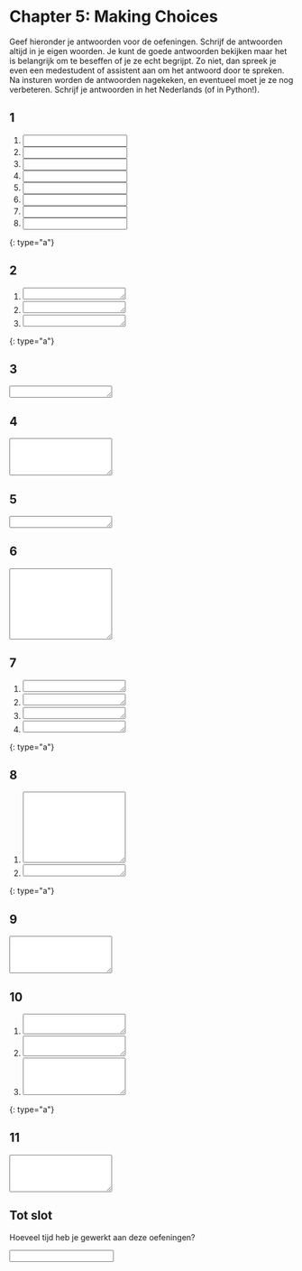 # Chapter 5: Making Choices

Geef hieronder je antwoorden voor de oefeningen. Schrijf de antwoorden altijd in je eigen woorden. Je kunt de goede antwoorden bekijken maar het is belangrijk om te beseffen of je ze echt begrijpt. Zo niet, dan spreek je even een medestudent of assistent aan om het antwoord door te spreken. Na insturen worden de antwoorden nagekeken, en eventueel moet je ze nog verbeteren. Schrijf je antwoorden in het Nederlands (of in Python!).

## 1

1. <input name="form[q1a]" type="text" required>
2. <input name="form[q1b]" type="text" required>
3. <input name="form[q1c]" type="text" required>
4. <input name="form[q1d]" type="text" required>
5. <input name="form[q1e]" type="text" required>
6. <input name="form[q1f]" type="text" required>
7. <input name="form[q1g]" type="text" required>
8. <input name="form[q1h]" type="text" required>
{: type="a"}

## 2

1. <textarea name="form[q2a]" rows="1" required></textarea>
2. <textarea name="form[q2b]" rows="1" required></textarea>
3. <textarea name="form[q2c]" rows="1" required></textarea>
{: type="a"}

## 3

<textarea name="form[q3]" rows="1" required></textarea>

## 4

<textarea name="form[q4]" rows="4" required></textarea>

## 5

<textarea name="form[q5]" rows="1" required></textarea>

## 6

<textarea name="form[q6]" rows="8" required></textarea>

## 7

1. <textarea name="form[q7a]" rows="1" required></textarea>
2. <textarea name="form[q7b]" rows="1" required></textarea>
3. <textarea name="form[q7c]" rows="1" required></textarea>
3. <textarea name="form[q7d]" rows="1" required></textarea>
{: type="a"}

## 8

1. <textarea name="form[q8a]" rows="8" required></textarea>
2. <textarea name="form[q8b]" rows="1" required></textarea>
{: type="a"}

## 9

<textarea name="form[q9]" rows="4" required></textarea>

## 10

1. <textarea name="form[q10a]" rows="2" required></textarea>
2. <textarea name="form[q10b]" rows="2" required></textarea>
3. <textarea name="form[q10c]" rows="4" required></textarea>
{: type="a"}

## 11

<textarea name="form[q11]" rows="4" required></textarea>

## Tot slot

Hoeveel tijd heb je gewerkt aan deze oefeningen?

<input name="form[qTime]" type="text" required>
